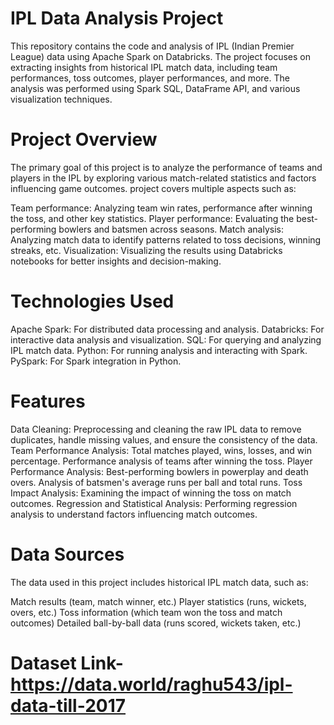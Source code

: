 
# IPL Data Analysis Project
This repository contains the code and analysis of IPL (Indian Premier League) data using Apache Spark on Databricks. 
The project focuses on extracting insights from historical IPL match data, including team performances, toss outcomes, player performances, and more. 
The analysis was performed using Spark SQL, DataFrame API, and various visualization techniques.

# Project Overview
The primary goal of this project is to analyze the performance of teams and players in the IPL by exploring various match-related statistics and factors influencing game outcomes. 
project covers multiple aspects such as:

Team performance: Analyzing team win rates, performance after winning the toss, and other key statistics.
Player performance: Evaluating the best-performing bowlers and batsmen across seasons.
Match analysis: Analyzing match data to identify patterns related to toss decisions, winning streaks, etc.
Visualization: Visualizing the results using Databricks notebooks for better insights and decision-making.

# Technologies Used
Apache Spark: For distributed data processing and analysis.
Databricks: For interactive data analysis and visualization.
SQL: For querying and analyzing IPL match data.
Python: For running analysis and interacting with Spark.
PySpark: For Spark integration in Python.

# Features
Data Cleaning: Preprocessing and cleaning the raw IPL data to remove duplicates, handle missing values, and ensure the consistency of the data.
Team Performance Analysis:
Total matches played, wins, losses, and win percentage.
Performance analysis of teams after winning the toss.
Player Performance Analysis:
Best-performing bowlers in powerplay and death overs.
Analysis of batsmen's average runs per ball and total runs.
Toss Impact Analysis: Examining the impact of winning the toss on match outcomes.
Regression and Statistical Analysis: Performing regression analysis to understand factors influencing match outcomes.

# Data Sources
The data used in this project includes historical IPL match data, such as:

Match results (team, match winner, etc.)
Player statistics (runs, wickets, overs, etc.)
Toss information (which team won the toss and match outcomes)
Detailed ball-by-ball data (runs scored, wickets taken, etc.)

# Dataset Link- https://data.world/raghu543/ipl-data-till-2017
